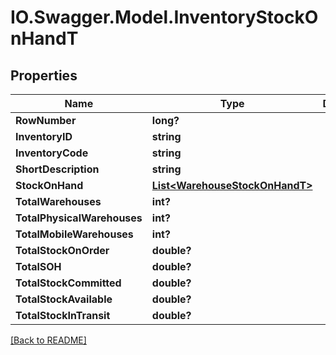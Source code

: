 # IO.Swagger.Model.InventoryStockOnHandT
## Properties

Name | Type | Description | Notes
------------ | ------------- | ------------- | -------------
**RowNumber** | **long?** |  | [optional] 
**InventoryID** | **string** |  | [optional] 
**InventoryCode** | **string** |  | [optional] 
**ShortDescription** | **string** |  | [optional] 
**StockOnHand** | [**List&lt;WarehouseStockOnHandT&gt;**](WarehouseStockOnHandT.md) |  | [optional] 
**TotalWarehouses** | **int?** |  | [optional] 
**TotalPhysicalWarehouses** | **int?** |  | [optional] 
**TotalMobileWarehouses** | **int?** |  | [optional] 
**TotalStockOnOrder** | **double?** |  | [optional] 
**TotalSOH** | **double?** |  | [optional] 
**TotalStockCommitted** | **double?** |  | [optional] 
**TotalStockAvailable** | **double?** |  | [optional] 
**TotalStockInTransit** | **double?** |  | [optional] 

 [[Back to README]](../README.md)

